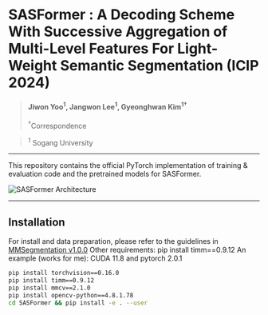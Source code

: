 # SASFormer : A Decoding Scheme With Successive Aggregation of Multi-Level Features For Light-Weight Semantic Segmentation (ICIP 2024)

> #### Jiwon Yoo<sup>1</sup>, Jangwon Lee<sup>1</sup>, Gyeonghwan Kim<sup>1&dagger;</sup>
> <sup>&dagger;</sup>Correspondence

> <sup>1</sup> Sogang University

---

This repository contains the official PyTorch implementation of training & evaluation code and the pretrained models for SASFormer.

![SASFormer Architecture](https://github.com/user-attachments/assets/647b3761-ee28-4a79-bdf8-440e72a07070)

---

## Installation
For install and data preparation, please refer to the guidelines in [MMSegmentation v1.0.0](https://github.com/open-mmlab/mmsegmentation?tab=readme-ov-file)
Other requirements: pip install timm==0.9.12
An example (works for me): CUDA 11.8 and pytorch 2.0.1

```bash
pip install torchvision==0.16.0
pip install timm==0.9.12
pip install mmcv==2.1.0
pip install opencv-python==4.8.1.78
cd SASFormer && pip install -e . --user
```
